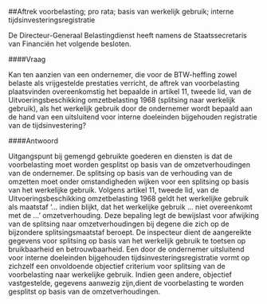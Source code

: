 <meta http-equiv='Content-Type' content='text/html; charset=utf-8' />

##Aftrek voorbelasting; pro rata; basis van werkelijk gebruik; interne tijdsinvesteringsregistratie

De Directeur-Generaal Belastingdienst heeft namens de Staatssecretaris van Financiën het volgende besloten.     

####Vraag

Kan ten aanzien van een ondernemer, die voor de BTW-heffing zowel belaste als vrijgestelde prestaties verricht, de aftrek van voorbelasting plaatsvinden overeenkomstig het bepaalde in artikel 11, tweede lid, van de Uitvoeringsbeschikking omzetbelasting 1968 (splitsing naar werkelijk gebruik), als het werkelijk gebruik door de ondernemer wordt bepaald aan de hand van een uitsluitend voor interne doeleinden bijgehouden registratie van de tijdsinvestering?    

####Antwoord

Uitgangspunt bij gemengd gebruikte goederen en diensten is dat de voorbelasting moet worden gesplitst op basis van de omzetverhoudingen van de ondernemer. De splitsing op basis van de verhouding van de omzetten moet onder omstandigheden wijken voor een splitsing op basis van het werkelijke gebruik. Volgens artikel 11, tweede lid, van de Uitvoeringsbeschikking omzetbelasting 1968 geldt het werkelijke gebruik als maatstaf ‘… indien blijkt, dat het werkelijke gebruik … niet overeenkomt met de …’ omzetverhouding. Deze bepaling legt de bewijslast voor afwijking van de splitsing naar omzetverhoudingen bij degene die zich op de bijzondere splitsingsmaatstaf beroept. De inspecteur dient de aangereikte gegevens voor splitsing op basis van het werkelijk gebruik te toetsen op bruikbaarheid en betrouwbaarheid. Een door de ondernemer uitsluitend voor interne doeleinden bijgehouden tijdsinvesteringsregistratie vormt op zichzelf een onvoldoende objectief criterium voor splitsing van de voorbelasting naar werkelijke gebruik. Indien geen andere, objectief vastgestelde, gegevens aanwezig zijn,dient de voorbelasting te worden gesplitst op basis van de omzetverhoudingen.     
